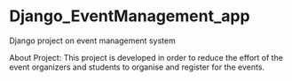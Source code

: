 # Django_EventManagement_app
Django project on event management system

About Project: 
  This project is developed in order to reduce the effort of the event organizers and students to organise and register for the events.
